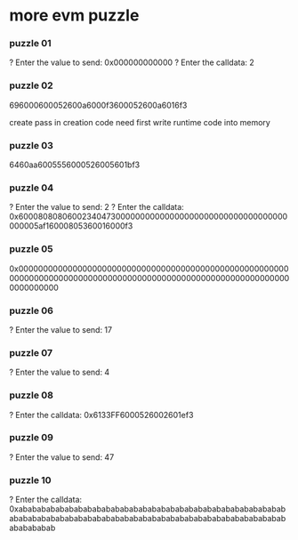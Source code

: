 # more evm puzzle

### puzzle 01

? Enter the value to send: 0x000000000000
? Enter the calldata: 2

### puzzle 02

696000600052600a6000f3600052600a6016f3

create pass in creation code
need first write runtime code into memory



### puzzle 03

6460aa6005556000526005601bf3

### puzzle 04

? Enter the value to send: 2
? Enter the calldata: 0x6000808080600234047300000000000000000000000000000000000000005af16000805360016000f3


### puzzle 05

0x00000000000000000000000000000000000000000000000000000000000000000000000000000000000000000000000000000000000000000000000000

### puzzle 06

? Enter the value to send: 17


### puzzle 07

? Enter the value to send: 4

### puzzle 08

? Enter the calldata: 0x6133FF6000526002601ef3

### puzzle 09

? Enter the value to send: 47

### puzzle 10

? Enter the calldata: 0xabababababababababababababababababababababababababababababababababababababababababababababababababababababababababababababababab


